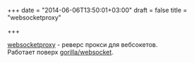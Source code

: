 +++
date = "2014-06-06T13:50:01+03:00"
draft = false
title = "websocketproxy"

+++

<p><a href="https://github.com/koding/websocketproxy">websocketproxy</a>&nbsp;- реверс прокси для вебсокетов. Работает&nbsp;поверх&nbsp;<a href="https://github.com/gorilla/websocket">gorilla/websocket</a>.</p>


